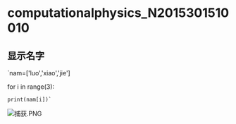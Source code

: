 # computationalphysics_N2015301510010
## 显示名字


`nam=['luo','xiao','jie']

for i in range(3):

    print(nam[i])`

![捕获.PNG](http://upload-images.jianshu.io/upload_images/7893239-24ea4b18cfd4b0d8.PNG?imageMogr2/auto-orient/strip%7CimageView2/2/w/1240)
